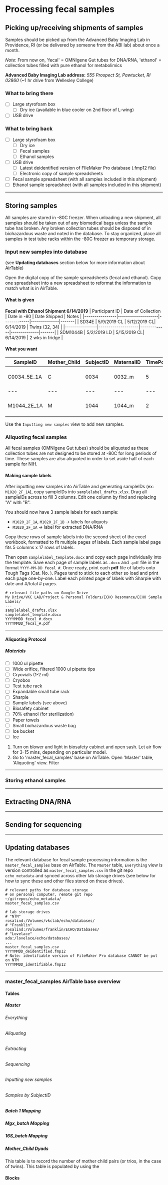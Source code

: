 # Processing fecal samples

## Picking up/receiving shipments of samples

Samples should be picked up from the Advanced Baby Imaging Lab in Providence, RI
(or be delivered by someone from the ABI lab) about once a month.

*Note*: From now on, 'fecal' = OMNIgene Gut tubes for DNA/RNA,
'ethanol' = collection tubes filled with pure ethanol for metabolimics

**Advanced Baby Imaging Lab address:** _555 Prospect St, Pawtucket, RI 02860_
(~1 hr drive from Wellesley College)

### What to bring there
- [ ] Large styrofoam box
  - [ ] Dry ice (available in blue cooler on 2nd floor of L-wing)
- [ ] USB drive

### What to bring back
- [ ] Large styrofoam box
  - [ ] Dry ice
  - [ ] Fecal samples
  - [ ] Ethanol samples
- [ ] USB drive
  - [ ] Latest deidentified version of FIleMaker Pro database (.fmp12 file)
  - [ ] Electronic copy of sample spreadsheets
- [ ] Fecal sample spreadsheet (with all samples included in this shipment)
- [ ] Ethanol sample spreadsheet (with all samples included in this shipment)

***

## Storing samples

All samples are stored in -80C freezer. When unloading a new shipment, all
samples should be taken out of any biomedical bags unless the sample tube
has broken. Any broken collection tubes should be disposed of in biohazardous
waste and noted in the database. To stay organized, place all samples in test
tube racks within the -80C freezer as temporary storage.

### Input new samples into database

(see **Updating databases** section below for more information about AirTable)

Open the digital copy of the sample spreadsheets (fecal and ethanol). Copy one
spreadsheet into a new spreadsheet to reformat the information to match what is
in AirTable.

#### What is given
**Fecal with Ethanol Shipment 6/14/2019**
| Participant ID | Date of Collection | Date in -80 | Date Shipped | Notes |
|----------------|--------------------|-------------|--------------|-------|
| SD34E          | 5/9/2019 CL        | 5/12/2019 CL| 6/14/2019    | Twins (32, 34) |
|----------------|--------------------|-------------|--------------|-------|
| SDM1044B       | 5/2/2019 LD        | 5/15/2019 CL| 6/14/2019    | 2 wks in fridge |

#### What you want

| SampleID | Mother_Child | SubjectID | MaternalID | TimePoint | Fecal_EtOH | DOC | RAInitials_DOC | DOF | RAInitials_DOF | Date_Brought_In | RAInitials_Brought | Date_Shipped | RAInitials_Shipped | Notes |
|---|---|---|---|---|---|---|---|---|---|---|---|---|---|---|
| C0034_5E_1A | C | 0034 | 0032_m | 5 | E | 2019-05-09 | CL | 2019-05-12 | CL |   |   | 2019-06-14 | SR | Twins (32, 34) |
|---|---|---|---|---|---|---|---|---|---|---|---|---|---|---|
| M1044_2E_1A | M | 1044 | 1044_m | 2 | E | 2019-05-02 | LD | 2019-05-15 | CL |   |   | 2019-06-14 | SR | 2 wks in fridge |

Use the `Inputting new samples` view to add new samples.

### Aliquoting fecal samples

All fecal samples (OMNIgene Gut tubes) should be aliquoted as these collection
tubes are not designed to be stored at -80C for long periods of time. These
samples are also aliquoted in order to set aside half of each sample for NIH.

#### Making sample labels

After inputting new samples into AirTable and generating sampleIDs
(ex: `M1020_2F_1A`), copy sampleIDs into `samplelabel_drafts.xlsx`. Drag all
sampleIDs across to fill 3 columns. Edit one column by find and replacing
"A" with "B".

You should now have 3 sample labels for each sample:
- `M1020_2F_1A`, `M1020_2F_1B` -> labels for aliquots
- `M1020_2F_1A` -> label for extracted DNA/RNA

Copy these rows of sample labels into the second sheet of the excel workbook,
formatted to fit multiple pages of labels. Each sample label page fits
5 columns x 17 rows of labels.

Then open `samplelabel_template.docx` and copy each page individually into the
template. Save each page of sample labels as `.docx` and `.pdf` file in the
format `YYYY-MM-DD_fecal_#`. Once ready, print each **pdf** file of labels onto
Tough Tags (Cat. No. ). Pages tend to stick to each other so load and print
each page one-by-one. Label each printed page of labels with Sharpie with date
and #/total # pages.

```
# relevant file paths on Google Drive
My Drive/VKC LAB/Project & Personal Folders/ECHO Resonance/ECHO Sample Labels/
...
samplelabel_drafts.xlsx
samplelabel_template.docx
YYYYMMDD_fecal_#.docx
YYYYMMDD_fecal_#.pdf
```
***

#### Aliquoting Protocol
##### Materials
- [ ] 1000 ul pipette
- [ ] Wide orifice, filtered 1000 ul pipette tips
- [ ] Cryovials (1-2 ml)
- [ ] Cryobox
- [ ] Test tube rack
- [ ] Expandable small tube rack
- [ ] Sharpie
- [ ] Sample labels (see above)
- [ ] Biosafety cabinet
- [ ] 70% ethanol (for sterilization)
- [ ] Paper towels
- [ ] Small biohazardous waste bag
- [ ] Ice bucket
- [ ] Ice

1. Turn on blower and light in biosafety cabinet and open sash. Let air flow for
3-15 mins, depending on particular model.
2. Go to 'master_fecal_samples' base on AirTable. Open 'Master' table, 'Aliquoting' view.
Filter

***

### Storing ethanol samples

***

##  Extracting DNA/RNA

***

## Sending for sequencing

***

## Updating databases

The relevant database for fecal sample processing information is the
`master_fecal_samples` base on AirTable. The `Master` table, `Everything`
view is version controlled as `master_fecal_samples.csv` in the git repo
`echo_metadata` and synced across other lab storage drives
(see below for how to sync these and other files stored on these drives).

```
# relevant paths for database storage
# on personal computer, remote git repo
~/gitrepos/echo_metadata/
master_fecal_samples.csv

# lab storage drives
# "NTM"
rosalind:/Volumes/vkclab/echo/databases/
# "Franklin"
rosalind:/Volumes/franklin/ECHO/Databases/
# "Lovelace"
ada:/lovelace/echo/databases/
...
master_fecal_samples.csv
YYYYMMDD_deidentified.fmp12
# Note: identifiable version of FileMaker Pro database CANNOT be put on NTM
YYYYMMDD_identifiable.fmp12
```

***

### master_fecal_samples AirTable base overview
#### Tables
##### Master
###### Everything
###### Aliquoting
###### Extracting
###### Sequencing
###### Inputting new samples
###### Samples by SubjectID

##### Batch 1 Mapping
##### Mgx_batch Mapping
##### 16S_batch Mapping
##### Mother_Child Dyads

This table is to record the number of mother child pairs (or trios, in the case
of twins). This table is populated by using the

#### Blocks

###
